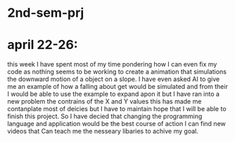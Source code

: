 # 2nd-sem-prj

# april 22-26:
this week I have spent most of my time pondering how I can even fix my code as nothing seems to be working to create a animation that simulations the downward motion of a object on a slope. I have even asked AI to give me an example of how a falling about get would be simulated and from their I would be able to use the example to expand apon it but I have ran into a new problem the contrains of the X and Y values this has made me contanplate most of deicies but I have to maintain hope that I will be able to finish this project. So I have decied that changing the programming language and application would be the best course of action I can find new videos that Can teach me the nesseary libaries to achive my goal.
